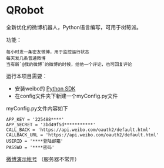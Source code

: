 QRobot
======

全新优化的微博机器人，Python语言编写，可用于树莓派。

功能：

	每小时发一条密友微博，用于监控运行状态
	每天发几条普通微博
	当有新`@我的微博`的微博的时候，给他一个评论，也可回复评论


运行本项目需要： 
   
* 安装weibo的 [Python SDK](http://github.liaoxuefeng.com/sinaweibopy/)
* 在config文件夹下新建一个myConfig.py文件


myConfig.py文件内容如下

	APP_KEY = '225488****'
	APP_SECRET = '3bd49f5d***********'  
	CALL_BACK = 'https://api.weibo.com/oauth2/default.html'
	CALLBACK_URL = 'https://api.weibo.com/oauth2/default.html'
	USERID = '****登陆邮箱'
	PASSWD = '****密码'
	
[微博演示帐号](http://weibo.com/u/3798238610) （服务器不常开）
